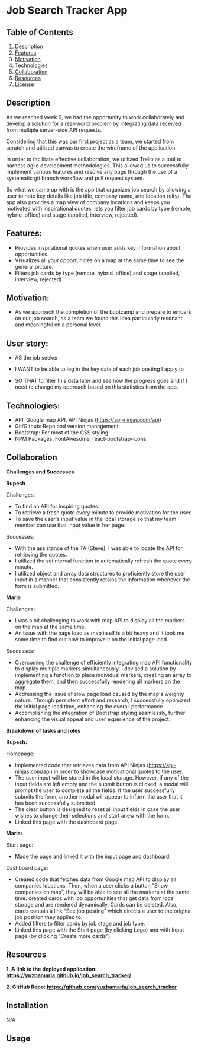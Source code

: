 # Job Search Tracker App 

## Table of Contents
1. [Description](#description)
2. [Features](#features)
3. [Motivation](#motivation)
4. [Technologies](#technologies)
5. [Collaboration](#collaboration )
5. [Resources](#resources)
7. [License](#license)

## Description

As we reached week 9, we had the opportunity to work collaborately and develop a solution for a real-world problem by integrating data received from multiple server-side API requests.

Considering that this was our first project as a team, we started from scratch and utilized canvas to create the wireframe of the application.

In order to facilitate effective collaboration, we utilized Trello as a tool to harness agile development methodologies. This allowed us to successfully implement various features and resolve any bugs through the use of a systematic git branch workflow and pull request system.

So what we came up with is the app that organizes job search by allowing a user to note key details like job title, company name, and location (city). 
The app also provides a map view of company locations and keeps you motivated with inspirational quotes, lets you filter job cards by type (remote, hybrid, office) and stage (applied, interview, rejected).

## Features:
- Provides inspirational quotes when user adds key information about opportunities.
- Visualizes all your opportunities on a map at the same time to see the general picture.
- Filters job cards by type (remote, hybrid, office) and stage (applied, interview, rejected).

## Motivation:
- As we approach the completion of the bootcamp and prepare to embark on our job search, as a team we found this idea particularly resonant and meaningful on a personal level.

## User story:
- AS the job seeker 

- I WANT to be able to log in the key data of each job posting I apply to 

- SO THAT to filter this data later and see how the progress goes and if I need to change my approach based on this statistics from the app.

## Technologies:

- API: Google map API, API Ninjas (https://api-ninjas.com/api) 
- Git/Github: Repo and version management.
- Bootstrap: For most of the CSS styling.
- NPM Packages: FontAwesome, react-bootstrap-icons.

## Collaboration 

**Challenges and Successes**

**Rupesh**

Challenges:
- To find an API for inspiring quotes.
- To retrieve a fresh quote every minute to provide motivation for the user.
- To save the user's input value in the local storage so that my team member can use that input value in her page.

Successes:
- With the assistance of the TA (Steve), I was able to locate the API for retrieving the quotes.
- I utilized the setInterval function to automatically refresh the quote every minute.
- I utilized object and array data structures to proficiently store the user input in a manner that consistently retains the information whenever the form is submitted.

**Maria**

Challenges:
- I was a bit challenging to work with map API to display all the markers on the map at the same time. 
- An issue with the page load as map itself is a bit heavy and it took me some time to find out how to improve it on the initial page load.

Successes:
- Overcoming the challenge of efficiently integrating map API functionality to display multiple markers simultaneously. I devised a solution by implementing a function to place individual markers, creating an array to aggregate them, and then successfully rendering all markers on the map.
- Addressing the issue of slow page load caused by the map's weighty nature. Through persistent effort and research, I successfully optimized the initial page load time, enhancing the overall performance.
- Accomplishing the integration of Bootstrap styling seamlessly, further enhancing the visual appeal and user experience of the project.

**Breakdown of tasks and roles**

**Rupesh:** 

Homepage:
- Implemented code that retrieves data from API Ninjas (https://api-ninjas.com/api) in order to showcase motivational quotes to the user.
- The user input will be stored in the local storage. However, if any of the input fields are left empty and the submit button is clicked, a modal will prompt the user to complete all the fields. If the user successfully submits the form, another modal will appear to inform the user that it has been successfully submitted.
- The clear button is designed to reset all input fields in case the user wishes to change their selections and start anew with the form.
- Linked this page with the dashboard page.

**Maria:**

Start page: 
- Made the page and linked it with the input page and dashboard.

Dashboard page: 
- Created code that fetches data from Google map API to display all companies locations. Then, when a user clicks a button “Show companies on map”, they will be able to see all the markers at the same time. 
created cards with job opportunities that get data from local storage and are rendered dynamically. Cards can be deleted. Also, cards contain a link “See job posting” which directs a user to the original job position they applied to.
- Added filters to filter cards by job stage and job type. 
- Linked this page with the Start page (by clicking Logo) and with Input page (by clicking “Create more cards”).



## Resources

**1. A link to the deployed application: https://yuzbamaria.github.io/job_search_tracker/**

**2. GitHub Repo: https://github.com/yuzbamaria/job_search_tracker**


## Installation
N/A

## Usage
